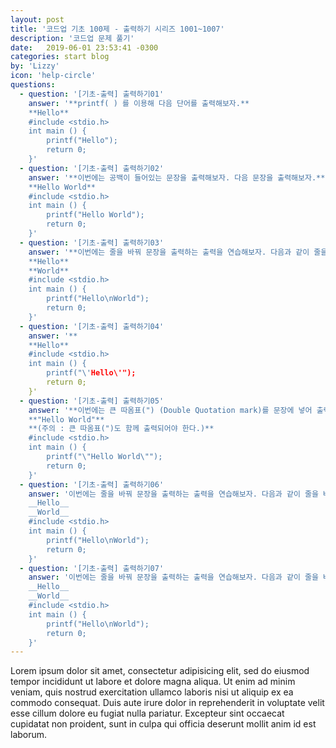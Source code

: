 ```yaml
---
layout: post
title: '코드업 기초 100제 - 출력하기 시리즈 1001~1007'
description: '코드업 문제 풀기'
date:   2019-06-01 23:53:41 -0300
categories: start blog
by: 'Lizzy'
icon: 'help-circle'
questions:
  - question: '[기초-출력] 출력하기01'
    answer: '**printf( ) 를 이용해 다음 단어를 출력해보자.**  
    **Hello**  
    #include <stdio.h>  
    int main () {  
        printf("Hello");  
        return 0;  
    }'
  - question: '[기초-출력] 출력하기02'
    answer: '**이번에는 공백이 들어있는 문장을 출력해보자. 다음 문장을 출력해보자.**  
    **Hello World**  
    #include <stdio.h>  
    int main () {  
        printf("Hello World");  
        return 0;  
    }'
  - question: '[기초-출력] 출력하기03'
    answer: '**이번에는 줄을 바꿔 문장을 출력하는 출력을 연습해보자. 다음과 같이 줄을 바꿔 출력 해야한다.**  
    **Hello**  
    **World**  
    #include <stdio.h>
    int main () {
        printf("Hello\nWorld");
        return 0;  
    }'
  - question: '[기초-출력] 출력하기04'
    answer: '**
    **Hello**  
    #include <stdio.h>
    int main () {
        printf("\'Hello\'");
        return 0;  
    }'
  - question: '[기초-출력] 출력하기05'
    answer: '**이번에는 큰 따옴표(") (Double Quotation mark)를 문장에 넣어 출력해야 한다. 다음과 같은 문장을 출력하시오.**  
    **"Hello World"**  
    **(주의 : 큰 따옴표(")도 함께 출력되어야 한다.)**  
    #include <stdio.h>
    int main () {
        printf("\"Hello World\"");
        return 0;  
    }'
  - question: '[기초-출력] 출력하기06'
    answer: '이번에는 줄을 바꿔 문장을 출력하는 출력을 연습해보자. 다음과 같이 줄을 바꿔 출력 해야한다.  
    __Hello__  
    __World__  
    #include <stdio.h>
    int main () {
        printf("Hello\nWorld");
        return 0;  
    }'
  - question: '[기초-출력] 출력하기07'
    answer: '이번에는 줄을 바꿔 문장을 출력하는 출력을 연습해보자. 다음과 같이 줄을 바꿔 출력 해야한다.  
    __Hello__  
    __World__  
    #include <stdio.h>
    int main () {
        printf("Hello\nWorld");
        return 0;  
    }'
---
```


Lorem ipsum dolor sit amet, consectetur adipisicing elit, sed do eiusmod tempor incididunt ut labore et dolore magna aliqua. Ut enim ad minim veniam, quis nostrud exercitation ullamco laboris nisi ut aliquip ex ea commodo consequat. Duis aute irure dolor in reprehenderit in voluptate velit esse cillum dolore eu fugiat nulla pariatur. Excepteur sint occaecat cupidatat non proident, sunt in culpa qui officia deserunt mollit anim id est laborum.

